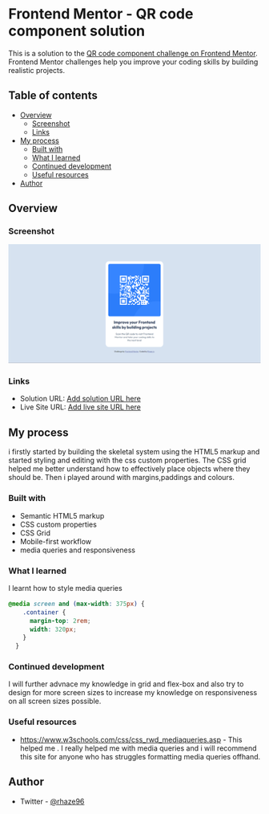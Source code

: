 # Frontend Mentor - QR code component solution

This is a solution to the [QR code component challenge on Frontend Mentor](https://www.frontendmentor.io/challenges/qr-code-component-iux_sIO_H). Frontend Mentor challenges help you improve your coding skills by building realistic projects. 

## Table of contents

- [Overview](#overview)
  - [Screenshot](#screenshot)
  - [Links](#links)
- [My process](#my-process)
  - [Built with](#built-with)
  - [What I learned](#what-i-learned)
  - [Continued development](#continued-development)
  - [Useful resources](#useful-resources)
- [Author](#author)

## Overview

### Screenshot

![](./images/QR%20component%20screenshot.png)

### Links

- Solution URL: [Add solution URL here](http://127.0.0.1:5500/index.html)
- Live Site URL: [Add live site URL here](https://vercel.com/king-rhazes-projects/qr-code-component/3v34nAkWa1AwAvadXPvBpvjTesG9)

## My process
i firstly started by building the skeletal system using the HTML5 markup and started styling and editing with the css custom properties. The CSS grid helped me better understand how to effectively place objects where they should be. Then i played around with margins,paddings and colours.

### Built with

- Semantic HTML5 markup
- CSS custom properties
- CSS Grid
- Mobile-first workflow
- media queries and responsiveness


### What I learned
I learnt how to style media queries
```css
@media screen and (max-width: 375px) {
    .container {
      margin-top: 2rem;
      width: 320px;
    }
  }
```

### Continued development
I will further advnace my knowledge in grid and flex-box and also try to design for more screen sizes to increase my knowledge on responsiveness on all screen sizes possible.

### Useful resources
- https://www.w3schools.com/css/css_rwd_mediaqueries.asp - This helped me . I really helped me with media queries and i will recommend this site for anyone who has struggles formatting media queries offhand.

## Author
- Twitter - [@rhaze96](https://www.twitter.com/rhaze96)